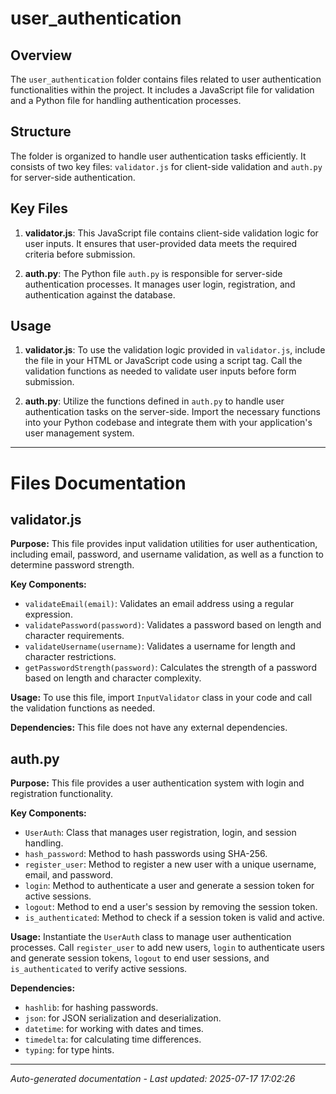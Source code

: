 # user_authentication

## Overview
The `user_authentication` folder contains files related to user authentication functionalities within the project. It includes a JavaScript file for validation and a Python file for handling authentication processes.

## Structure
The folder is organized to handle user authentication tasks efficiently. It consists of two key files: `validator.js` for client-side validation and `auth.py` for server-side authentication.

## Key Files
1. **validator.js**: This JavaScript file contains client-side validation logic for user inputs. It ensures that user-provided data meets the required criteria before submission.
   
2. **auth.py**: The Python file `auth.py` is responsible for server-side authentication processes. It manages user login, registration, and authentication against the database.

## Usage
1. **validator.js**: To use the validation logic provided in `validator.js`, include the file in your HTML or JavaScript code using a script tag. Call the validation functions as needed to validate user inputs before form submission.

2. **auth.py**: Utilize the functions defined in `auth.py` to handle user authentication tasks on the server-side. Import the necessary functions into your Python codebase and integrate them with your application's user management system.

---

# Files Documentation

## validator.js

**Purpose:** This file provides input validation utilities for user authentication, including email, password, and username validation, as well as a function to determine password strength.

**Key Components:**
- `validateEmail(email)`: Validates an email address using a regular expression.
- `validatePassword(password)`: Validates a password based on length and character requirements.
- `validateUsername(username)`: Validates a username for length and character restrictions.
- `getPasswordStrength(password)`: Calculates the strength of a password based on length and character complexity.

**Usage:** To use this file, import `InputValidator` class in your code and call the validation functions as needed.

**Dependencies:** This file does not have any external dependencies.

## auth.py

**Purpose:** This file provides a user authentication system with login and registration functionality.

**Key Components:**
- `UserAuth`: Class that manages user registration, login, and session handling.
- `hash_password`: Method to hash passwords using SHA-256.
- `register_user`: Method to register a new user with a unique username, email, and password.
- `login`: Method to authenticate a user and generate a session token for active sessions.
- `logout`: Method to end a user's session by removing the session token.
- `is_authenticated`: Method to check if a session token is valid and active.

**Usage:** Instantiate the `UserAuth` class to manage user authentication processes. Call `register_user` to add new users, `login` to authenticate users and generate session tokens, `logout` to end user sessions, and `is_authenticated` to verify active sessions.

**Dependencies:** 
- `hashlib`: for hashing passwords.
- `json`: for JSON serialization and deserialization.
- `datetime`: for working with dates and times.
- `timedelta`: for calculating time differences.
- `typing`: for type hints.

---
*Auto-generated documentation - Last updated: 2025-07-17 17:02:26*
